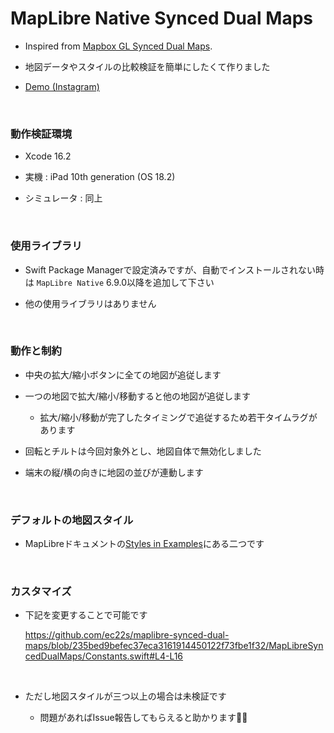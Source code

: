 # MapLibre Native Synced Dual Maps

- Inspired from [Mapbox GL Synced Dual Maps](https://gist.github.com/boeric/f6ddea14600dc5093506).

- 地図データやスタイルの比較検証を簡単にしたくて作りました

- [Demo (Instagram)](https://www.instagram.com/p/DEZKp76gk9R/)

<br>

### 動作検証環境
- Xcode 16.2

- 実機 : iPad 10th generation (OS 18.2)

- シミュレータ : 同上

<br>

### 使用ライブラリ
- Swift Package Managerで設定済みですが、自動でインストールされない時は `MapLibre Native` 6.9.0以降を追加して下さい

- 他の使用ライブラリはありません

<br>

### 動作と制約

- 中央の拡大/縮小ボタンに全ての地図が追従します

- 一つの地図で拡大/縮小/移動すると他の地図が追従します

  - 拡大/縮小/移動が完了したタイミングで追従するため若干タイムラグがあります

- 回転とチルトは今回対象外とし、地図自体で無効化しました

- 端末の縦/横の向きに地図の並びが連動します

<br>

### デフォルトの地図スタイル

- MapLibreドキュメントの[Styles in Examples](https://maplibre.org/maplibre-native/ios/latest/documentation/maplibre-native-for-ios/examplestyles/)にある二つです

<br>

### カスタマイズ

- 下記を変更することで可能です

  https://github.com/ec22s/maplibre-synced-dual-maps/blob/235bed9befec37eca3161914450122f73fbe1f32/MapLibreSyncedDualMaps/Constants.swift#L4-L16

<br>

- ただし地図スタイルが三つ以上の場合は未検証です

  - 問題があればIssue報告してもらえると助かります🙇‍♂️
